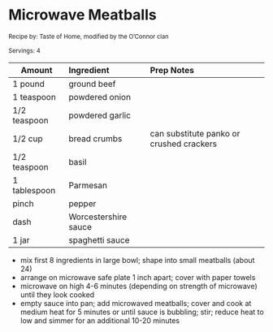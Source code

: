 # Microwave Meatballs

<small>Recipe by: Taste of Home, modified by the O’Connor clan</small>

<small>Servings: 4</small>

| Amount       | Ingredient           | Prep Notes                               |
| ------------ | :------------------- | :--------------------------------------- |
| 1 pound      | ground beef          |                                          |
| 1 teaspoon   | powdered onion       |                                          |
| 1/2 teaspoon | powdered garlic      |                                          |
| 1/2 cup      | bread crumbs         | can substitute panko or crushed crackers |
| 1/2 teaspoon | basil                |                                          |
| 1 tablespoon | Parmesan             |                                          |
| pinch        | pepper               |                                          |
| dash         | Worcestershire sauce |                                          |
| 1 jar        | spaghetti sauce      |                                          |

- mix first 8 ingredients in large bowl; shape into small meatballs (about 24)
- arrange on microwave safe plate 1 inch apart; cover with paper towels
- microwave on high 4-6 minutes (depending on strength of microwave) until they look cooked
- empty sauce into pan; add microwaved meatballs; cover and cook at medium heat for 5 minutes or until sauce is bubbling; stir; reduce heat to low and simmer for an additional 10-20 minutes

<!-- Tags:
- beef
- hamburger
- easy
- tomato sauce
-->
